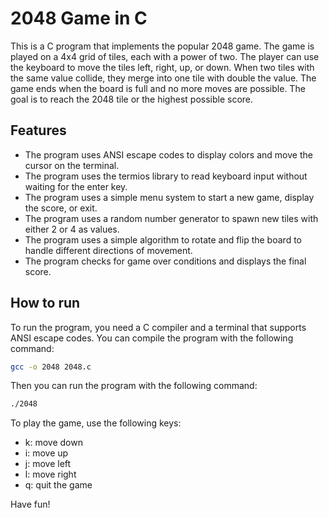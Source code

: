 # 2048 Game in C

This is a C program that implements the popular 2048 game. The game is played on a 4x4 grid of tiles, each with a power of two. The player can use the keyboard to move the tiles left, right, up, or down. When two tiles with the same value collide, they merge into one tile with double the value. The game ends when the board is full and no more moves are possible. The goal is to reach the 2048 tile or the highest possible score.

## Features

- The program uses ANSI escape codes to display colors and move the cursor on the terminal.
- The program uses the termios library to read keyboard input without waiting for the enter key.
- The program uses a simple menu system to start a new game, display the score, or exit.
- The program uses a random number generator to spawn new tiles with either 2 or 4 as values.
- The program uses a simple algorithm to rotate and flip the board to handle different directions of movement.
- The program checks for game over conditions and displays the final score.

## How to run

To run the program, you need a C compiler and a terminal that supports ANSI escape codes. You can compile the program with the following command:

```bash
gcc -o 2048 2048.c
```

Then you can run the program with the following command:

```bash
./2048
```

To play the game, use the following keys:

- k: move down
- i: move up
- j: move left
- l: move right
- q: quit the game

Have fun!
